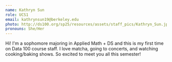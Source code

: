 ```yaml
---
name: Kathryn Sun
role: UCS1
email: kathrynsun19@berkeley.edu
photo: http://ds100.org/sp25/resources/assets/staff_pics/Kathryn_Sun.jpg
pronouns: She/Her
---
```

Hi! I'm a sophomore majoring in Applied Math + DS and this is my first time on Data 100 course staff. I love matcha, going to concerts, and watching cooking/baking shows. So excited to meet you all this semester!